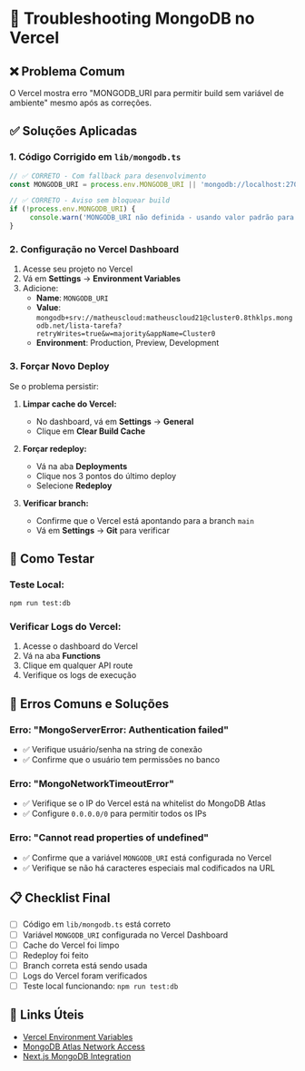 # 🔧 Troubleshooting MongoDB no Vercel

## ❌ Problema Comum
O Vercel mostra erro "MONGODB_URI para permitir build sem variável de ambiente" mesmo após as correções.

## ✅ Soluções Aplicadas

### 1. **Código Corrigido em `lib/mongodb.ts`**
```typescript
// ✅ CORRETO - Com fallback para desenvolvimento
const MONGODB_URI = process.env.MONGODB_URI || 'mongodb://localhost:27017/lista-tarefa'

// ✅ CORRETO - Aviso sem bloquear build
if (!process.env.MONGODB_URI) {
     console.warn('MONGODB_URI não definida - usando valor padrão para build')
}
```

### 2. **Configuração no Vercel Dashboard**
1. Acesse seu projeto no Vercel
2. Vá em **Settings** → **Environment Variables**
3. Adicione:
   - **Name**: `MONGODB_URI`
   - **Value**: `mongodb+srv://matheuscloud:matheuscloud21@cluster0.8thklps.mongodb.net/lista-tarefa?retryWrites=true&w=majority&appName=Cluster0`
   - **Environment**: Production, Preview, Development

### 3. **Forçar Novo Deploy**
Se o problema persistir:

1. **Limpar cache do Vercel:**
   - No dashboard, vá em **Settings** → **General**
   - Clique em **Clear Build Cache**

2. **Forçar redeploy:**
   - Vá na aba **Deployments**
   - Clique nos 3 pontos do último deploy
   - Selecione **Redeploy**

3. **Verificar branch:**
   - Confirme que o Vercel está apontando para a branch `main`
   - Vá em **Settings** → **Git** para verificar

## 🧪 Como Testar

### Teste Local:
```bash
npm run test:db
```

### Verificar Logs do Vercel:
1. Acesse o dashboard do Vercel
2. Vá na aba **Functions**
3. Clique em qualquer API route
4. Verifique os logs de execução

## 🚨 Erros Comuns e Soluções

### Erro: "MongoServerError: Authentication failed"
- ✅ Verifique usuário/senha na string de conexão
- ✅ Confirme que o usuário tem permissões no banco

### Erro: "MongoNetworkTimeoutError"
- ✅ Verifique se o IP do Vercel está na whitelist do MongoDB Atlas
- ✅ Configure `0.0.0.0/0` para permitir todos os IPs

### Erro: "Cannot read properties of undefined"
- ✅ Confirme que a variável `MONGODB_URI` está configurada no Vercel
- ✅ Verifique se não há caracteres especiais mal codificados na URL

## 📋 Checklist Final

- [ ] Código em `lib/mongodb.ts` está correto
- [ ] Variável `MONGODB_URI` configurada no Vercel Dashboard
- [ ] Cache do Vercel foi limpo
- [ ] Redeploy foi feito
- [ ] Branch correta está sendo usada
- [ ] Logs do Vercel foram verificados
- [ ] Teste local funcionando: `npm run test:db`

## 🔗 Links Úteis

- [Vercel Environment Variables](https://vercel.com/docs/concepts/projects/environment-variables)
- [MongoDB Atlas Network Access](https://docs.atlas.mongodb.com/security/add-ip-address-to-list/)
- [Next.js MongoDB Integration](https://nextjs.org/learn/dashboard-app/setting-up-your-database)